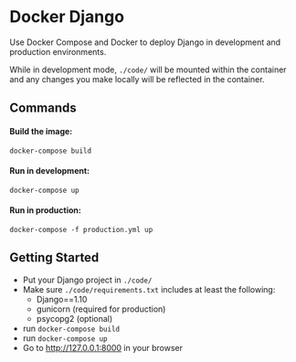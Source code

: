 # Docker Django
Use Docker Compose and Docker to deploy Django in development and production environments.

While in development mode, `./code/` will be mounted within the container and any changes you make locally will be reflected
in the container.

## Commands

#### Build the image:

    docker-compose build

#### Run in development:

    docker-compose up

#### Run in production:
    
    docker-compose -f production.yml up

## Getting Started
  * Put your Django project in `./code/`
  * Make sure `./code/requirements.txt` includes at least the following:
    * Django==1.10
    * gunicorn (required for production)
    * psycopg2 (optional)
  * run `docker-compose build`
  * run `docker-compose up`
  * Go to http://127.0.0.1:8000 in your browser
